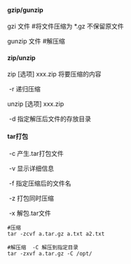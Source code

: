 ####   gzip/gunzip

gzi 文件  #将文件压缩为 *.gz  不保留原文件

gunzip 文件 #解压缩



####   zip/unzip

zip	 [选项]	 xxx.zip 	将要压缩的内容

​	-r 递归压缩



unzip	 [选项]	 xxx.zip 

​	-d 指定解压后文件的存放目录



#### tar打包

​	-c 产生.tar打包文件

​	-v 显示详细信息

​	-f 指定压缩后的文件名

​	-z 打包同时压缩

​	-x 解包.tar文件

```shell
#压缩
tar -zcvf a.tar.gz a.txt a2.txt

#解压缩  -C 解压到指定目录
tar -zxvf a.tar.gz -C /opt/
```

